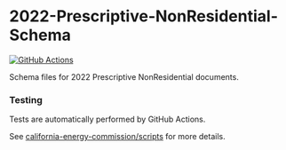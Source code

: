 # 2022-Prescriptive-NonResidential-Schema

[![GitHub Actions](https://github.com/RASENTSolutionsLLC-NORESCO/2022-Prescriptive-NonResidential-Schema/actions/workflows/actions.yml/badge.svg)](https://github.com/RASENTSolutionsLLC-NORESCO/2022-Prescriptive-NonResidential-Schema/actions/workflows/actions.yml)

Schema files for 2022 Prescriptive NonResidential documents.

### Testing

Tests are automatically performed by GitHub Actions.

See [california-energy-commission/scripts](https://github.com/california-energy-commission/scripts) for more details.
